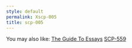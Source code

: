 ```yaml
---
style: default
permalink: Xscp-005
title: scp-005
---
```

You may also like:
[The Guide To Essays](http://scp-wiki.net/the-guide-to-essays)
[SCP-559](http://scp-wiki.net/scp-559)